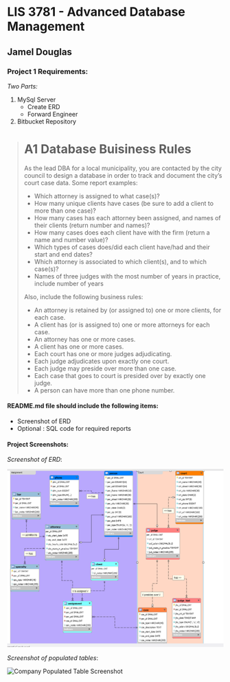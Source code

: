 # LIS 3781 - Advanced Database Management

## Jamel Douglas

### Project 1 Requirements:

*Two Parts:*

1. MySql Server
    - Create ERD
    - Forward Engineer
2. Bitbucket Repository 

> # A1 Database Buisiness Rules
> 
> As the lead DBA for a local municipality, you are contacted by the city council to design a database in order to track and document the city’s court case data. Some report examples:
> * Which attorney is assigned to what case(s)?
> * How many unique clients have cases (be sure to add a client to more than one case)?
> * How many cases has each attorney been assigned, and names of their clients (return number and names)?
> * How many cases does each client have with the firm (return a name and number value)?
> * Which types of cases does/did each client have/had and their start and end dates?
> * Which attorney is associated to which client(s), and to which case(s)?
> * Names of three judges with the most number of years in practice, include number of years
>
> Also, include the following business rules: 
> * An attorney is retained by (or assigned to) one or more clients, for each case.
> * A client has (or is assigned to) one or more attorneys for each case.
> * An attorney has one or more cases.
> * A client has one or more cases.
> * Each court has one or more judges adjudicating.
> * Each judge adjudicates upon exactly one court.
> * Each judge may preside over more than one case.
> * Each case that goes to court is presided over by exactly one judge.
> * A person can have more than one phone number.

#### README.md file should include the following items:

* Screenshot of ERD
* Optional : SQL code for required reports

#### Project Screenshots:

*Screenshot of ERD*:

![ERD Screenshot](img/erd.png)

*Screenshot of populated tables*:

![Company Populated Table Screenshot](img/tables.png)
